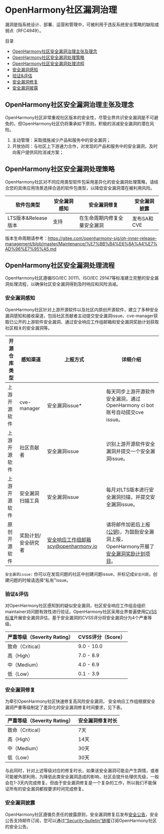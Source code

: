 # OpenHarmony社区漏洞治理

漏洞是指系统设计、部署、运营和管理中，可被利用于违反系统安全策略的缺陷或弱点（RFC4949）。

目录
+ [OpenHarmony社区安全漏洞治理主张及理念](#OpenHarmony社区安全漏洞治理主张及理念)
+ [OpenHarmony社区安全漏洞处理策略](#OpenHarmony社区安全漏洞处理策略)
+ [OpenHarmony社区安全漏洞处理流程](#OpenHarmony社区安全漏洞处理流程)
 + [安全漏洞感知](#安全漏洞感知)
 + [验证&评估](#验证&评估)
 + [安全漏洞修复](#安全漏洞修复)
 + [安全漏洞披露](#安全漏洞披露)
 
## OpenHarmony社区安全漏洞治理主张及理念

OpenHarmony社区非常重视社区版本的安全性，尽管业界共识安全漏洞是不可避免的，但OpenHarmony社区仍将秉承如下原则，积极的消减安全漏洞的潜在风险。

1. 主动管理：采取措施减少产品和服务中的安全漏洞；
2. 开放协同：与社区上下游通力合作，对发现的产品和服务中的安全漏洞，及时向客户提供风险消减方案；

## OpenHarmony社区安全漏洞处理策略

OpenHarmony社区对不同应用类型软件包采用差异化的安全漏洞处理策略，请结合您的具体应用场景选择合适的软件包类型，以降低安全漏洞潜在被利用风险。

|软件包类型|安全漏洞感知|安全漏洞修复|安全漏洞披露|
|----------|-----------|-----------|-----------|
|LTS版本&Release版本|支持|在生命周期内修复全量安全漏洞|发布SA和CVE|

版本生命周期请参考：https://gitee.com/openharmony-sig/oh-inner-release-management/blob/master/Maintenance/%E7%BB%B4%E6%8A%A4%E7%AD%96%E7%95%A5.md

## OpenHarmony社区安全漏洞处理流程
OpenHarmony社区遵循ISO/IEC 30111、ISO/IEC 29147等标准建立完整的安全漏洞处理流程，以确保社区安全漏洞得到及时响应和风险消减。

### 安全漏洞感知

OpenHarmony社区针对上游开源软件以及社区内原创开源软件，建立了多种安全漏洞感知和接收渠道，包括社区贡献者主动提交安全漏洞issue、cve-manager获取已公开的上游软件安全漏洞、通过安全响应工作组邮箱和安全漏洞奖励计划获取社区相关的安全漏洞等。


|开源仓库类型|感知渠道|上报方式|详细介绍|
| -------- |-------- | -------- | -------- |
|上游开源软件|cve-manager|安全漏洞issue*|每天同步上游开源软件安全漏洞，通过OpenHarmony ci bot账号自动提交cve issue。|
|上游开源软件|社区贡献者|安全漏洞issue|识别上游开源软件安全漏洞并提交一个安全漏洞issue。|
|上游开源软件|安全漏洞扫描工具|安全漏洞issue|每月对LTS版本进行安全漏洞扫描，并提交安全漏洞issue。|
|原创开源软件|奖励计划/安全研究者|安全响应工作组邮箱scy@openharmony.io|请将邮件加密后上报 [(公钥)](/publicKey/Scy-OpenHarmony_publickey.asc)，为鼓励安全漏洞上报，OpenHarmony开展了[安全漏洞奖励计划项目](/zh/security-process/rewards_program.md)。|

`安全漏洞issue:` 你可以在发现问题的社区中创建问题issue，并标记成`安全问题`，创建问题的时候请选择“私有”issue。

### 验证&评估

对OpenHarmony社区感知到的疑似安全漏洞，社区安全响应工作组会组织maintainer对问题有效性进行验证。OpenHarmony社区采用业界普遍使用[CVSS标准](https://www.first.org/cvss/calculator/3.1)开展安全漏洞评估，基于安全漏洞的CVSS评分将安全漏洞分为4个严重等级。

|严重等级（Severity Rating）|CVSS评分（Score）|
|--------------------------|-----------------|
|致命（Critical）|9.0 - 10.0|
|高（High）|7.0 - 8.9|
|中（Medium）|4.0 - 6.9|
|低（Low）|0.1 - 3.9|

### 安全漏洞修复

为牵引OpenHarmony社区快速修复高风险安全漏洞， 安全响应工作组根据安全漏洞严重等级制定了差异化的安全漏洞修复时间要求，见下表。

|严重等级（Severity Rating）|安全漏洞修复时长|
|--------------------------|-----------------|
|致命（Critical）|7天|
|高（High）|14天|
|中（Medium）|30天|
|低（Low）|30天|

与此同时，针对上述等级对应的修复时长，如果该安全漏洞可能会产生舆情，或者可能被外部利用，为降低此类安全漏洞造成的影响，社区会提升处理优先级，一般会在1-3天内完成修复。但由于安全漏洞修复是一个复杂的工作，所以我们不能保证所有的安全漏洞都按要求时间完成修复。

### 安全漏洞披露

OpenHarmony社区遵循负责任的披露原则，安全漏洞修复后发布[安全公告](/zh/security-disclosure/README.md)，安全公告支持邮件订阅，您可以通过[“Security-bulletin”链接](https://lists.openatom.io/postorius/lists/security.openharmony.io/)订阅OpenHarmony社区的安全公告。

